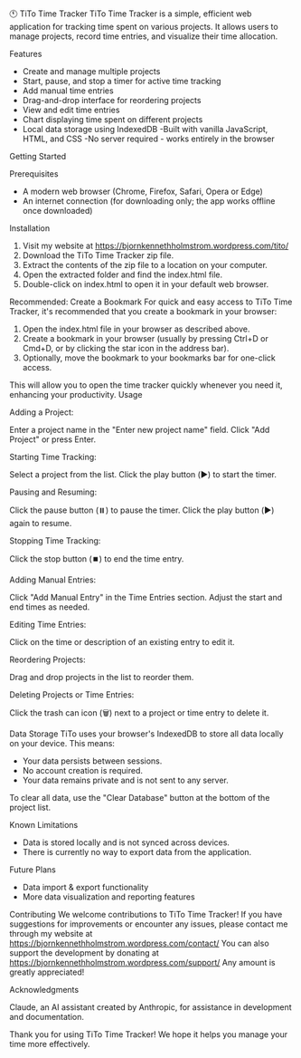 🕚 TiTo Time Tracker
TiTo Time Tracker is a simple, efficient web application for tracking time spent on various projects. It allows users to manage projects, record time entries, and visualize their time allocation.

Features
- Create and manage multiple projects
- Start, pause, and stop a timer for active time tracking
- Add manual time entries
- Drag-and-drop interface for reordering projects
- View and edit time entries
- Chart displaying time spent on different projects
- Local data storage using IndexedDB
 -Built with vanilla JavaScript, HTML, and CSS
 -No server required - works entirely in the browser

Getting Started

Prerequisites
- A modern web browser (Chrome, Firefox, Safari, Opera or Edge)
- An internet connection (for downloading only; the app works offline once downloaded)

Installation

1. Visit my website at https://bjornkennethholmstrom.wordpress.com/tito/
2. Download the TiTo Time Tracker zip file.
3. Extract the contents of the zip file to a location on your computer.
4. Open the extracted folder and find the index.html file.
5. Double-click on index.html to open it in your default web browser.

Recommended: Create a Bookmark
For quick and easy access to TiTo Time Tracker, it's recommended that you create a bookmark in your browser:

1. Open the index.html file in your browser as described above.
2. Create a bookmark in your browser (usually by pressing Ctrl+D or Cmd+D, or by clicking the star icon in the address bar).
3. Optionally, move the bookmark to your bookmarks bar for one-click access.

This will allow you to open the time tracker quickly whenever you need it, enhancing your productivity.
Usage

Adding a Project:

Enter a project name in the "Enter new project name" field.
Click "Add Project" or press Enter.


Starting Time Tracking:

Select a project from the list.
Click the play button (▶️) to start the timer.


Pausing and Resuming:

Click the pause button (⏸️) to pause the timer.
Click the play button (▶️) again to resume.


Stopping Time Tracking:

Click the stop button (⏹️) to end the time entry.


Adding Manual Entries:

Click "Add Manual Entry" in the Time Entries section.
Adjust the start and end times as needed.


Editing Time Entries:

Click on the time or description of an existing entry to edit it.


Reordering Projects:

Drag and drop projects in the list to reorder them.


Deleting Projects or Time Entries:

Click the trash can icon (🗑️) next to a project or time entry to delete it.

Data Storage
TiTo uses your browser's IndexedDB to store all data locally on your device. This means:

- Your data persists between sessions.
- No account creation is required.
- Your data remains private and is not sent to any server.

To clear all data, use the "Clear Database" button at the bottom of the project list.

Known Limitations
- Data is stored locally and is not synced across devices.
- There is currently no way to export data from the application.

Future Plans
- Data import & export functionality
- More data visualization and reporting features

Contributing
We welcome contributions to TiTo Time Tracker! If you have suggestions for improvements or encounter any issues, please contact me through my website at https://bjornkennethholmstrom.wordpress.com/contact/
You can also support the development by donating at https://bjornkennethholmstrom.wordpress.com/support/
Any amount is greatly appreciated!

Acknowledgments

Claude, an AI assistant created by Anthropic, for assistance in development and documentation.

Thank you for using TiTo Time Tracker! We hope it helps you manage your time more effectively.
